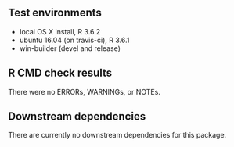 
## Test environments

  - local OS X install, R 3.6.2
  - ubuntu 16.04 (on travis-ci), R 3.6.1
  - win-builder (devel and release)

## R CMD check results

There were no ERRORs, WARNINGs, or NOTEs.

## Downstream dependencies

There are currently no downstream dependencies for this package.
